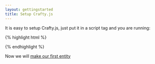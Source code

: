 ```yaml
--- 
layout: gettingstarted
title: Setup Crafty.js
---
```


It is easy to setup Crafty.js, just put it in a script tag and you are running:

{% highlight html %}
<html>
  <head></head>
  <body>
    <div id="game"></div>
    <script type="text/javascript" src="http://cdnjs.cloudflare.com/ajax/libs/crafty/0.5.4/crafty-min.js"></script>
    <script>
      Crafty.init(500,350, document.getElementById('game'));
    </script>
  </body>
</html>
{% endhighlight %}

Now we will [make our first entity](/getting-started/first-entity.html)